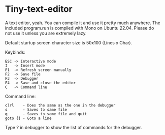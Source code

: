 # Tiny-text-editor

A text editor, yeah. You can compile it and use it pretty much anywhere. 
The included program.run is compiled with Mono on Ubuntu 22.04. Please do not use it unless you are extremely lazy.

Default startup screen character size is 50x100 (Lines x Char).

Keybinds:

    ESC -> Interactive mode
    I   -> Insert mode
    F1  -> Refresh screen manually
    F2  -> Save file
    F3  -> Debugger
    F4  -> Save and close the editor
    C   -> Command line

Command line:

    clrl    - Does the same as the one in the debugger
    s       - Saves to same file
    q       - Saves to same file and quit
    goto {} - Goto a line
  
Type ? in debugger to show the list of commands for the debugger.
